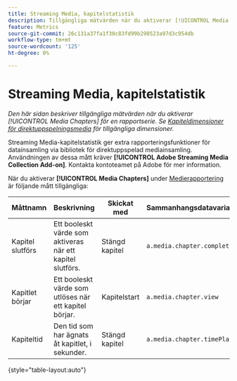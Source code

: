 ```yaml
---
title: Streaming Media, kapitelstatistik
description: Tillgängliga mätvärden när du aktiverar [!UICONTROL Media Chapters] för en rapportserie.
feature: Metrics
source-git-commit: 26c131a37fa1f30c83fd99b290523a97d3c954db
workflow-type: tm+mt
source-wordcount: '125'
ht-degree: 0%

---
```


# Streaming Media, kapitelstatistik

*Den här sidan beskriver tillgängliga mätvärden när du aktiverar [!UICONTROL Media Chapters] för en rapportserie. Se [Kapiteldimensioner för direktuppspelningsmedia](../dimensions/sm-chapters.md) för tillgängliga dimensioner.*

Streaming Media-kapitelstatistik ger extra rapporteringsfunktioner för datainsamling via bibliotek för direktuppspelad mediainsamling. Användningen av dessa mått kräver **[!UICONTROL Adobe Streaming Media Collection Add-on]**. Kontakta kontoteamet på Adobe för mer information.

När du aktiverar **[!UICONTROL Media Chapters]** under [Medierapportering](/help/admin/admin/c-manage-report-suites/c-edit-report-suites/media-management.md) är följande mått tillgängliga:

| Måttnamn | Beskrivning | Skickat med | Sammanhangsdatavariabel |
| --- | --- | --- | --- |
| Kapitel slutförs | Ett booleskt värde som aktiveras när ett kapitel slutförs. | Stängd kapitel | `a.media.chapter.complete` |
| Kapitlet börjar | Ett booleskt värde som utlöses när ett kapitel börjar. | Kapitelstart | `a.media.chapter.view` |
| Kapiteltid | Den tid som har ägnats åt kapitlet, i sekunder. | Stängd kapitel | `a.media.chapter.timePlayed` |

{style="table-layout:auto"}
